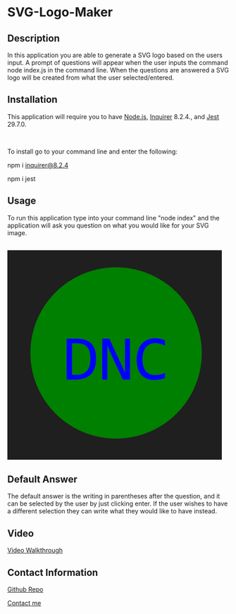# SVG-Logo-Maker

## Description
In this application you are able to generate a SVG logo based on the users input. A prompt of questions will appear when the user inputs the command node index.js in the command line. When the questions are answered a SVG logo will be created from what the user selected/entered.

## Installation
This application will require you to have <a href="https://nodejs.org/en">Node.js</a>, <a href="https://www.npmjs.com/package/inquirer/v/8.2.4?activeTab=versions">Inquirer</a> 8.2.4., and <a href="https://www.npmjs.com/package/jest">Jest</a> 29.7.0. 

<br>

To install go to your command line and enter the following: 

npm i inquirer@8.2.4 

npm i jest

## Usage
To run this application type into your command line "node index" and the application will ask you question on what you would like for your SVG image.

<br>

<img src="./assets/images/svg screenshot.png" alt="Image of the SVG after completion">

## Default Answer
The default answer is the writing in parentheses after the question, and it can be selected by the user by just clicking enter. If the user wishes to have a different selection they can write what they would like to have instead.

## Video
<a href="https://drive.google.com/file/d/14fEz9g3LZSUSwFpvNH9B6RYrO-QUFp0a/view?usp=drive_link">Video Walkthrough</a>

## Contact Information
<a href="https://github.com/caldardn/SVG-Logo-Maker">Github Repo</a>

[Contact me](caldardn@gmail.com)


